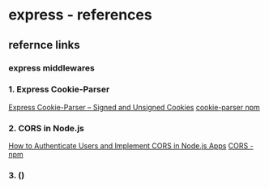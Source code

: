 # express - references


## refernce links


### express middlewares

### 1. Express Cookie-Parser
[Express Cookie-Parser – Signed and Unsigned Cookies](https://www.geeksforgeeks.org/express-cookie-parser-signed-and-unsigned-cookies/)
[cookie-parser npm](https://expressjs.com/en/resources/middleware/cookie-parser.html)

### 2. CORS in Node.js
[How to Authenticate Users and Implement CORS in Node.js Apps](https://www.freecodecamp.org/news/how-to-authenticate-users-and-implement-cors-in-nodejs-applications/)
[CORS - npm](https://www.npmjs.com/package/cors)

### 3. ()
